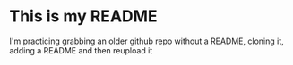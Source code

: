 # This is my README

I'm practicing grabbing an older github repo without a README, cloning it, adding a README and then reupload it
